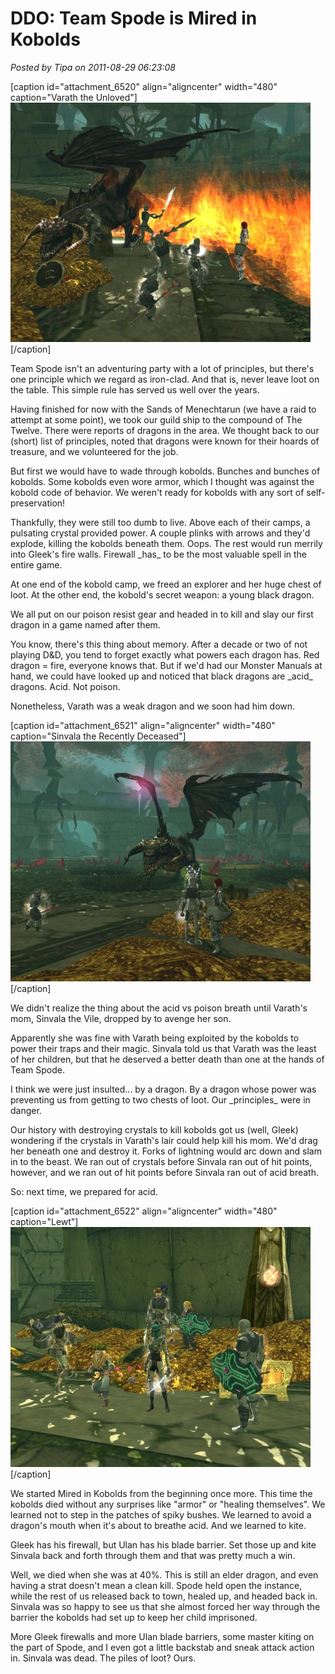 # DDO: Team Spode is Mired in Kobolds

*Posted by Tipa on 2011-08-29 06:23:08*

[caption id="attachment\_6520" align="aligncenter" width="480" caption="Varath the Unloved"][![](../uploads/2011/08/dndclient-2011-08-28-22-51-21-03-480x383.jpg "Varath the Unloved")](../uploads/2011/08/dndclient-2011-08-28-22-51-21-03.jpg)[/caption]

Team Spode isn't an adventuring party with a lot of principles, but there's one principle which we regard as iron-clad. And that is, never leave loot on the table. This simple rule has served us well over the years.

Having finished for now with the Sands of Menechtarun (we have a raid to attempt at some point), we took our guild ship to the compound of The Twelve. There were reports of dragons in the area. We thought back to our (short) list of principles, noted that dragons were known for their hoards of treasure, and we volunteered for the job.

But first we would have to wade through kobolds. Bunches and bunches of kobolds. Some kobolds even wore armor, which I thought was against the kobold code of behavior. We weren't ready for kobolds with any sort of self-preservation!

Thankfully, they were still too dumb to live. Above each of their camps, a pulsating crystal provided power. A couple plinks with arrows and they'd explode, killing the kobolds beneath them. Oops. The rest would run merrily into Gleek's fire walls. Firewall \_has\_ to be the most valuable spell in the entire game.

At one end of the kobold camp, we freed an explorer and her huge chest of loot. At the other end, the kobold's secret weapon: a young black dragon.

We all put on our poison resist gear and headed in to kill and slay our first dragon in a game named after them.

You know, there's this thing about memory. After a decade or two of not playing D&D, you tend to forget exactly what powers each dragon has. Red dragon = fire, everyone knows that. But if we'd had our Monster Manuals at hand, we could have looked up and noticed that black dragons are \_acid\_ dragons. Acid. Not poison.

Nonetheless, Varath was a weak dragon and we soon had him down.

[caption id="attachment\_6521" align="aligncenter" width="480" caption="Sinvala the Recently Deceased"][![](../uploads/2011/08/dndclient-2011-08-28-22-53-51-17-480x384.jpg "Sinvala the Recently Deceased")](../uploads/2011/08/dndclient-2011-08-28-22-53-51-17.jpg)[/caption]

We didn't realize the thing about the acid vs poison breath until Varath's mom, Sinvala the Vile, dropped by to avenge her son.

Apparently she was fine with Varath being exploited by the kobolds to power their traps and their magic. Sinvala told us that Varath was the least of her children, but that he deserved a better death than one at the hands of Team Spode.

I think we were just insulted... by a dragon. By a dragon whose power was preventing us from getting to two chests of loot. Our \_principles\_ were in danger.

Our history with destroying crystals to kill kobolds got us (well, Gleek) wondering if the crystals in Varath's lair could help kill his mom. We'd drag her beneath one and destroy it. Forks of lightning would arc down and slam in to the beast. We ran out of crystals before Sinvala ran out of hit points, however, and we ran out of hit points before Sinvala ran out of acid breath.

So: next time, we prepared for acid.

[caption id="attachment\_6522" align="aligncenter" width="480" caption="Lewt"][![](../uploads/2011/08/dndclient-2011-08-29-00-07-10-82-480x384.jpg "Lewt")](../uploads/2011/08/dndclient-2011-08-29-00-07-10-82.jpg)[/caption]

We started Mired in Kobolds from the beginning once more. This time the kobolds died without any surprises like "armor" or "healing themselves". We learned not to step in the patches of spiky bushes. We learned to avoid a dragon's mouth when it's about to breathe acid. And we learned to kite.

Gleek has his firewall, but Ulan has his blade barrier. Set those up and kite Sinvala back and forth through them and that was pretty much a win.

Well, we died when she was at 40%. This is still an elder dragon, and even having a strat doesn't mean a clean kill. Spode held open the instance, while the rest of us released back to town, healed up, and headed back in. Sinvala was so happy to see us that she almost forced her way through the barrier the kobolds had set up to keep her child imprisoned.

More Gleek firewalls and more Ulan blade barriers, some master kiting on the part of Spode, and I even got a little backstab and sneak attack action in. Sinvala was dead. The piles of loot? Ours.
